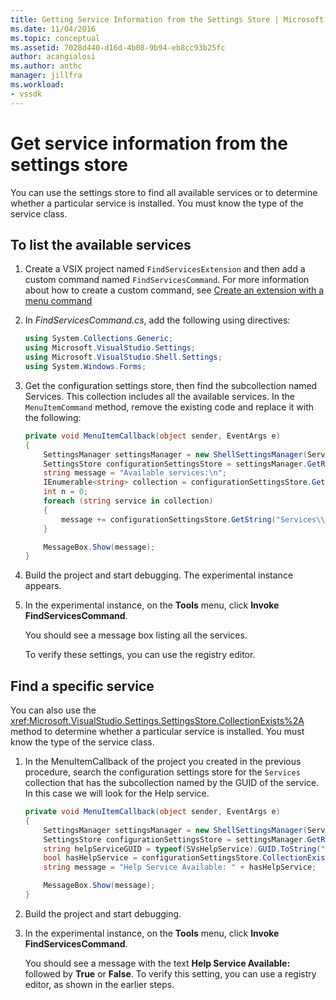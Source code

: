 ```yaml
---
title: Getting Service Information from the Settings Store | Microsoft Docs
ms.date: 11/04/2016
ms.topic: conceptual
ms.assetid: 7028d440-d16d-4b08-9b94-eb8cc93b25fc
author: acangialosi
ms.author: anthc
manager: jillfra
ms.workload:
- vssdk
---
```

# Get service information from the settings store
You can use the settings store to find all available services or to determine whether a particular service is installed. You must know the type of the service class.

## To list the available services

1. Create a VSIX project named `FindServicesExtension` and then add a custom command named `FindServicesCommand`. For more information about how to create a custom command, see [Create an extension with a menu command](../extensibility/creating-an-extension-with-a-menu-command.md)

2. In *FindServicesCommand.cs*, add the following using directives:

    ```csharp
    using System.Collections.Generic;
    using Microsoft.VisualStudio.Settings;
    using Microsoft.VisualStudio.Shell.Settings;
    using System.Windows.Forms;
    ```

3. Get the configuration settings store, then find the subcollection named Services. This collection includes all the available services. In the `MenuItemCommand` method, remove the existing code and replace it with the following:

    ```csharp
    private void MenuItemCallback(object sender, EventArgs e)
    {
        SettingsManager settingsManager = new ShellSettingsManager(ServiceProvider);
        SettingsStore configurationSettingsStore = settingsManager.GetReadOnlySettingsStore(SettingsScope.Configuration);
        string message = "Available services:\n";
        IEnumerable<string> collection = configurationSettingsStore.GetSubCollectionNames("Services");
        int n = 0;
        foreach (string service in collection)
        {
            message += configurationSettingsStore.GetString("Services\\" + service, "Name", "Unknown") + "\n";
        }

        MessageBox.Show(message);
    }
    ```

4. Build the project and start debugging. The experimental instance appears.

5. In the experimental instance, on the **Tools** menu, click **Invoke FindServicesCommand**.

     You should see a message box listing all the services.

     To verify these settings, you can use the registry editor.

## Find a specific service
 You can also use the <xref:Microsoft.VisualStudio.Settings.SettingsStore.CollectionExists%2A> method to determine whether a particular service is installed. You must know the type of the service class.

1. In the MenuItemCallback of the project you created in the previous procedure, search the configuration settings store for the `Services` collection that has the subcollection named by the GUID of the service. In this case we will look for the Help service.

    ```csharp
    private void MenuItemCallback(object sender, EventArgs e)
    {
        SettingsManager settingsManager = new ShellSettingsManager(ServiceProvider);
        SettingsStore configurationSettingsStore = settingsManager.GetReadOnlySettingsStore(SettingsScope.Configuration);
        string helpServiceGUID = typeof(SVsHelpService).GUID.ToString("B").ToUpper();
        bool hasHelpService = configurationSettingsStore.CollectionExists("Services\\" + helpServiceGUID);
        string message = "Help Service Available: " + hasHelpService;

        MessageBox.Show(message);
    }
    ```

2. Build the project and start debugging.

3. In the experimental instance, on the **Tools** menu, click **Invoke FindServicesCommand**.

     You should see a message with the text **Help Service Available:**  followed by **True** or **False**. To verify this setting, you can use a registry editor, as shown in the earlier steps.

